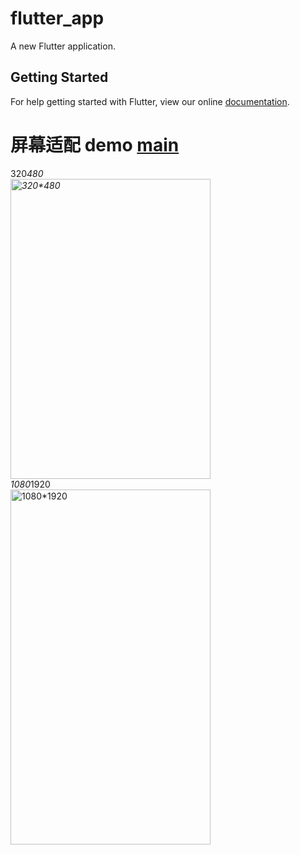 # flutter_app

A new Flutter application.

## Getting Started

For help getting started with Flutter, view our online
[documentation](https://flutter.io/).
# 屏幕适配 demo [main](https://github.com/genius158/FlutterTest/blob/master/lib/main.dart)

320*480
<br/>
<img src="https://github.com/genius158/FlutterTest/blob/master/bitmap/screenadapter1.png" width="320" height="480" alt="320*480" align=center>
<br/>
1080*1920
<br/>
<img src="https://github.com/genius158/FlutterTest/blob/master/bitmap/screenadapter2.png" width="320" height="568" alt="1080*1920" align=center>
